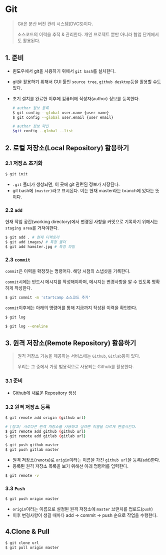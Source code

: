 # Git

> Git은 분산 버전 관리 시스템(DVCS)이다.
>
> 소스코드의 이력을 추적 & 관리한다. 개인 프로젝트 뿐만 아니라 협업 단계에서도 활용된다. 



## 1. 준비

- 윈도우에서 git을 사용하기 위해서 `git bash`를 설치한다.

- git을 활용하기 위해서 GUI 툴인 `source tree`, `github desktop`등을 활용할 수도 있다. 

- 초기 설치를 완료한 이후에 컴퓨터에 작성자(author) 정보를 등록한다.

  ```bash
  # author 정보 등록
  $ git config --global user.name {user name}
  $ git config --global user.email {user email}
  
  # author 정보 확인
  $git config --global --list
  ```



## 2.  로컬 저장소(Local Repository) 활용하기

### 2.1 저장소 초기화

``` bash
$ git init
```

- `.git` 폴더가 생성되면, 이 곳에 git 관련된 정보가 저장된다.
- git bash에 `(master)`라고 표시된다. 이는 현재 master라는 branch에 있다는 뜻이다. 

### 2.2 `add`

현재 작업 공간(working directory)에서 변경된 사항을 커밋으로 기록하기 위해서는  `staging area`를 거쳐야한다.

``` bash
$ git add . # 현재 디렉토리
$ git add images/ # 특정 폴더
$ git add hamster.jpg # 특정 파일
```

### 2.3 `commit`

`commit`은 이력을 확정짓는 명령어다. 해당 시점의 스냅샷을 기록한다.

`commit`시에는 반드시 메시지를 작성해야하며, 메시지는 변경사항을 알 수 있도록 명확하게 작성한다.

```bash
$ git commit -m 'startcamp 소스코드 추가'
```

`commit`이후에는 아래의 명령어를 통해 지금까지 작성된 이력을 확인한다.

```bash
$ git log

$ git log --oneline
```



## 3. 원격 저장소(Remote Repository) 활용하기

> 원격 저장소 기능을 제공하는 서비스에는 `Github`, `Gitlab`등이 있다.
>
> 우리는 그 중에서 가장 범용적으로 사용되는 Github를 활용한다.

### 3.1 준비

- Github에 새로운 Repository 생성



### 3.2 원격 저장소 등록

```bash
$ git remote add origin (github url)

# [참고] 서로다른 원격 저장소를 사용하고 싶으면 이름을 다르게 연결시킨다.
$ git remote add github (github url)
$ git remote add gitlab (gitlab url)

$ git push github master
$ git push gitlab master
```

- 원격 저장소(`remote`)로 `origin`이라는 이름을 가진 `github url`을 등록(`add`)한다.
- 등록된 원격 저장소 목록을 보기 위해선 아래 명령어를 입력한다.

``` bash
$ git remote -v
```

### 3.3 `Push`

```bash
$ git push origin master
```

- `origin`이라는 이름으로 설정된 원격 저장소에  `master` 브랜치를 업로드(`push`)
- 이후 변경사항이 생길 때마다 add -> commit -> push 순으로 작업을 수행한다.



## 4.Clone & Pull

```bash
$ git clone url
$ git pull origin master
```

